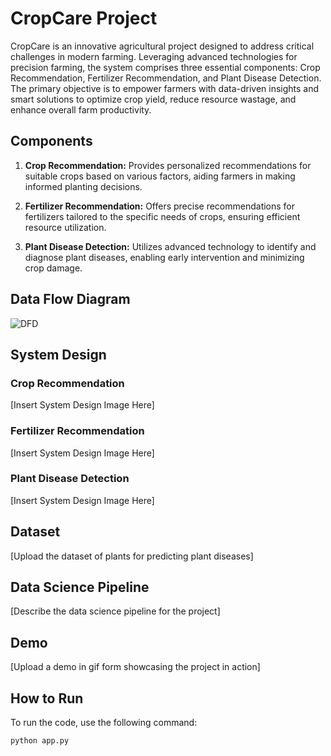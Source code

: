 # CropCare Project

CropCare is an innovative agricultural project designed to address critical challenges in modern farming. Leveraging advanced technologies for precision farming, the system comprises three essential components: Crop Recommendation, Fertilizer Recommendation, and Plant Disease Detection. The primary objective is to empower farmers with data-driven insights and smart solutions to optimize crop yield, reduce resource wastage, and enhance overall farm productivity.

## Components

1. **Crop Recommendation:** Provides personalized recommendations for suitable crops based on various factors, aiding farmers in making informed planting decisions.

2. **Fertilizer Recommendation:** Offers precise recommendations for fertilizers tailored to the specific needs of crops, ensuring efficient resource utilization.

3. **Plant Disease Detection:** Utilizes advanced technology to identify and diagnose plant diseases, enabling early intervention and minimizing crop damage.

## Data Flow Diagram

![DFD](https://github.com/m-rishab/CropCare/assets/113618652/238ec4a3-41b3-4fd7-9d12-60aef8f9b3fe)

## System Design

### Crop Recommendation
[Insert System Design Image Here]

### Fertilizer Recommendation
[Insert System Design Image Here]

### Plant Disease Detection
[Insert System Design Image Here]

## Dataset

[Upload the dataset of plants for predicting plant diseases]

## Data Science Pipeline

[Describe the data science pipeline for the project]

## Demo

[Upload a demo in gif form showcasing the project in action]

## How to Run

To run the code, use the following command:

```bash
python app.py
